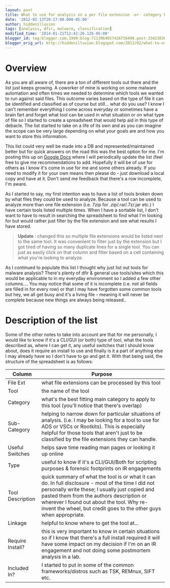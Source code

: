 ```yaml
---
layout: post
title: What to use for analysis on a per file extension -or- category basis
date: '2012-02-13T20:17:00.000-05:00'
author: hiddenillusion
tags: [analysis, dfir, malware, classification]
modified_time: '2014-01-21T12:42:26.126-05:00'
blogger_id: tag:blogger.com,1999:blog-7113964657426756490.post-3342383691730262351
blogger_orig_url: http://hiddenillusion.blogspot.com/2012/02/what-to-use-for-analysis-on-per-file.html
---
```


# Overview

As you are all aware of, there are a ton of different tools out there and the list just keeps growing.  A coworker of mine is working on some malware automation and often times we needed to determine which tools we wanted to run against said files.  This outcome varies based on the type of file it can be identified and classified as of course but still... what do you use?  I know I can't remember everything I come across everyday or sometimes have a brain fart and forget what tool can be used in what situation or on what type of file so I started to create a spreadsheet that would help aid in this type of debacle.  The list started to take on a life of its own and as you can imagine the scope can be very large depending on what your goals are and how you want to store this information.

This list could very well be made into a DB and represented/maintained better but for quick answers on the road this was the best option for me.  I'm posting this up on [Google Docs](https://docs.google.com/spreadsheet/ccc?key=0AkUsWCe2UT8HdE9sa3hCX2dVb1ZqbHNrVWVUUl9kaXc) where I will periodically update the list (feel free to give me recommendations to add.  Hopefully it will be of use for others as I know it's come in use for me and some others already.  If you need to modify it for your own means then please do - just download a local copy and have at it.  Don't send me feedback that there's a row incomplete, I'm aware.

As I started to say, my first intention was to have a list of tools broken down by what files they could be used to analyze.  Because a tool can be used to analyze more than one file extension (i.e. 7zip for .zip/.rar/.7z/.jar etc.) I have certain tools listed multiple times.  When I have a sortable list, I don't want to have to result in searching the spreadsheet to find what I'm looking for but would rather just filter by the file extension and see what results I have stored.

> **Update** : changed this so multiple file extensions would be listed next to the same tool.  It was convenient to filter just by the extension but I got tired of having so many duplicate lines for a single tool.  You can just as easily click on that column and filter based on a cell containing what you're looking to analyze.

As I continued to populate this list I thought why just list out tools for malware analysis?  There's plenty of dfir & general use tools/sites which this would be applicable to in my everyday environment so I added a few other columns.... You may notice that some of it is incomplete (i.e. not all fields are filled in for every row) or that I may have forgotten some common tools but hey, we all get busy and it's a living file - meaning it will never be complete because new things are always being released..

# Description of the list

Some of the other notes to take into account are that for me personally, I would like to know if it's a CLI/GUI (or both) type of tool, what the tools described as, where I can get it, any useful switches that I should know about, does it require an install to use and finally is it a part of anything else I may already have so I don't have to go and get it.  With that being said, the structure of the spreadsheet is as follows:

Column | Purpose
--- | ---
File Ext | what file extensions can be processed by this tool
Tool | the name of the tool
Category | what's the best fitting main category to apply to this tool (you'll notice that there's overlap)
Sub-Category | helping to narrow down for particular situations of analysis.  (i.e. I may be looking for a tool to use for ADS or VSCs or Rootkits).  This is especially helpful for those tools that aren't just to be classified by the file extensions they can handle.
Useful Switches | helps save time reading man pages or looking it up online
Type | useful to know if it's a CLI/GUI/Both for scripting purposes & forensic footprints on IR engagements
Tool Description | quick summary of what the tool is or what it can do.  In full disclosure - most of the time I did not personally write these; I usually just copied and pasted them from the authors description or wherever I found out about the tool.  Why re-invent the wheel, but credit goes to the other guys when appropriate.
Linkage | helpful to know where to get the tool at...
Require Install? | this is very important to know in certain situations so if I know that there's a full install required it will have some impact on my decision if I'm on an IR engagement and not doing some postmortem analysis in a lab.
Included In? | I started to put in some of the common frameworks/distros such as TSK, REMnux, SIFT etc.